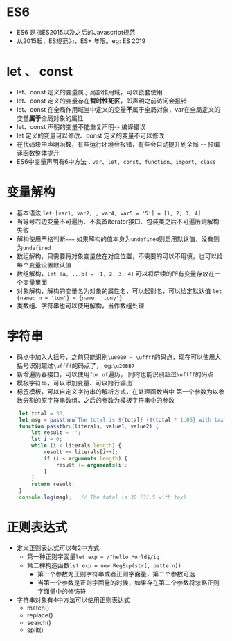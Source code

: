 # ES6 

- ES6 是指ES2015以及之后的Javascript规范
- 从2015起，ES规范为，ES+ 年限。eg: ES 2019


# let 、 const 

- let、const 定义的变量属于局部作用域，可以嵌套使用
- let、const 定义的变量存在**暂时性死区**，即声明之前访问会报错
- let、const 在全局作用域当中定义的变量**不**属于全局对象，var在全局定义的变量**属于**全局对象的属性
- let、const 声明的变量不能重复声明-- 编译错误
- let 定义的变量可以修改、const 定义的变量不可以修改
- 在代码块中声明函数，有些运行环境会报错，有些会自动提升到全局 -- 预编译函数整体提升
- ES6中变量声明有6中方法：`var`、`let`、`const`、`function`、`import`、`class`



# 变量解构

- 基本语法 `let [var1, var2, , var4, var5 = '5'] = [1, 2, 3, 4]`
- 当等号右边变量不可遍历、不具备iterator接口、包装类之后不可遍历则解构失败
- 解构使用严格判断`===` 如果解构的值本身为`undefined`则启用默认值，没有则为`undefined`
- 数组解构，只需要将对象变量放在对应位置，不需要的可以不用填，也可以给每个变量设置默认值
- 数组解构，`let [a, ...b] = [1, 2, 3, 4]` 可以将后续的所有变量存放在一个变量里面
- 对象解构，解构的变量名为对象的属性名，可以起别名，可以给定默认值 `let {name: n = 'tom'} = {name: 'tony'}`
- 类数组、字符串也可以使用解构，当作数组处理




# 字符串

- 码点中加入大括号，之前只能识别`\u0000 ~ \uffff`的码点，现在可以使用大括号识别超过`\uffff`的码点了， eg:`\u20BB7` 
- 新增遍历器接口，可以使用`for of`遍历， 同时也能识别超过`\uffff`的码点
- 模板字符串，可以添加变量、可以跨行输出``
- 标签模板，可以自定义字符串的解析方式，在处理函数当中  第一个参数为以参数分割的原字符串数组，之后的参数为模板字符串中的参数
```js
    let total = 30;
    let msg = passthru`The total is ${total} (${total * 1.05} with tax)`;
    function passthru(literals, value1, value2) {
        let result = '';
        let i = 0;
        while (i < literals.length) {
            result += literals[i++];
            if (i < arguments.length) {
                result += arguments[i];
            }
        }
        return result;
    }  
    console.log(msg);   // The total is 30 (31.5 with tax)
```



# 正则表达式

- 定义正则表达式可以有2中方式
  - 第一种正则字面量`let exp = /^hello.*orld$/ig`
  - 第二种构造函数`let exp = new RegExp(str[, pattern])` 
    - 第一个参数为正则字符串或者正则字面量，第二个参数可选
    - 当第一个参数是正则字面量的时候，如果存在第二个参数将忽略正则字面量中的修饰符
- 字符串对象有4中方法可以使用正则表达式
  - match()
  - replace()
  - search()
  - split()














